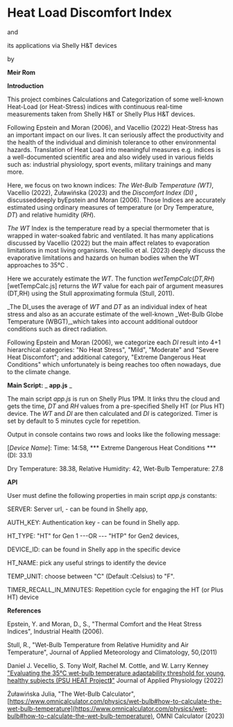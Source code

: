 # Heat Load Discomfort Index

and

its applications via Shelly H&T devices

by

**Meir Rom**

**Introduction**

This project combines Calculations and Categorization of some well-known Heat-Load (or Heat-Stress) indices with continuous real-time measurements taken from Shelly H&T or Shelly Plus H&T devices.

Following Epstein and Moran (2006), and Vacellio (2022) Heat-Stress has an important impact on our lives. It can seriously affect the productivity and the health of the individual and diminish tolerance to other environmental hazards. Translation of Heat Load into meaningful measures e.g. indices is a well-documented scientific area and also widely used in various fields such as: industrial physiology, sport events, military trainings and many more.

Here, we focus on two known indices: _The Wet-Bulb Temperature (WT)_, Vacellio (2022), Żuławińska (2023) and the _Discomfort Index (DI)_ **,** discusseddeeply byEpstein and Moran (2006). Those Indices are accurately estimated using ordinary measures of temperature (or Dry Temperature, _DT_) and relative humidity (_RH_).

_The WT_ Index is the temperature read by a special thermometer that is wrapped in water-soaked fabric and ventilated. It has many applications discussed by Vacellio (2022) but the main affect relates to evaporation limitations in most living organisms. Vecellio et al. (2023) deeply discuss the evaporative limitations and hazards on human bodies when the WT approaches to 35°C .

Here we accurately estimate the _WT_. The function _wetTempCalc_(_DT,RH_) [wetTempCalc.js] returns the _WT_ value for each pair of argument measures (DT,RH) using the Stull approximating formula (Stull, 2011).

_The DI_uses the average of _WT_ and _DT_ as an individual index of heat stress and also as an accurate estimate of the well-known _Wet-Bulb Globe Temperature (WBGT),_which takes into account additional outdoor conditions such as direct radiation.

Following Epstein and Moran (2006), we categorize each _DI_ result into 4+1 hierarchical categories: "No Heat Stress", "Mild", "Moderate" and "Severe Heat Discomfort"; and additional category, "Extreme Dangerous Heat Conditions" which unfortunately is being reaches too often nowadays, due to the climate change.

**Main Script:** _ **app.js** _

The main script _app.js_ is run on Shelly Plus 1PM. It links thru the cloud and gets the time, _DT_ and _RH_ values from a pre-specified Shelly HT (or Plus HT) device. The _WT_ and _DI_ are then calculated and _DI_ is categorized. Timer is set by default to 5 minutes cycle for repetition.

Output in console contains two rows and looks like the following message:

[_Device Name_]: Time: 14:58, \*\*\* Extreme Dangerous Heat Conditions \*\*\* (DI: 33.1)

Dry Temperature: 38.38, Relative Humidity: 42, Wet-Bulb Temperature: 27.8

**API**

User must define the following properties in main script _app.js_ constants:

SERVER: Server url, - can be found in Shelly app,

AUTH\_KEY: Authentication key - can be found in Shelly app.

HT\_TYPE: "HT" for Gen 1 ---OR --- "HTP" for Gen2 devices,

DEVICE\_ID: can be found in Shelly app in the specific device

HT\_NAME: pick any useful strings to identify the device

TEMP\_UNIT: choose between "C" (Default :Celsius) to "F".

TIMER\_RECALL\_IN\_MINUTES: Repetition cycle for engaging the HT (or Plus HT) device

**References**

Epstein, Y. and Moran, D., S., "Thermal Comfort and the Heat Stress Indices", Industrial Health (2006).

Stull, R., "Wet-Bulb Temperature from Relative Humidity and Air Temperature", Journal of Applied Meteorology and Climatology, 50,(2011)

Daniel J. Vecellio, S. Tony Wolf, Rachel M. Cottle, and W. Larry Kenney ["Evaluating the 35°C wet-bulb temperature adaptability threshold for young, healthy subjects (PSU HEAT Project](https://journals.physiology.org/doi/abs/10.1152/japplphysiol.00738.2021)[**)**"](https://journals.physiology.org/doi/abs/10.1152/japplphysiol.00738.2021) Journal of Applied Physiology (2022)

Żuławińska Julia, "The Wet-Bulb Calculator", [https://www.omnicalculator.com/physics/wet-bulb#how-to-calculate-the-wet-bulb-temperature](https://www.omnicalculator.com/physics/wet-bulb#how-to-calculate-the-wet-bulb-temperature), OMNI Calculator (2023)
